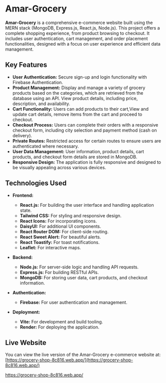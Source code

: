 # Amar-Grocery

**Amar-Grocery** is a comprehensive e-commerce website built using the MERN stack (MongoDB, Express.js, React.js, Node.js). This project offers a complete shopping experience, from product browsing to checkout. It includes user authentication, cart management, and order placement functionalities, designed with a focus on user experience and efficient data management.

## Key Features

- **User Authentication:** Secure sign-up and login functionality with Firebase Authentication.
- **Product Management:** Display and manage a variety of grocery products based on the categories, which are  retrieved from the database using an API. View product details, including price, description, and availability.
- **Cart Functionality:** Users can add products to their cart,View and update cart details, remove items from the cart and proceed to checkout.
- **Checkout Process:** Users can complete their orders with a responsive checkout form, including city selection and payment method (cash on delivery).
- **Private Routes:** Restricted access for certain routes to ensure users are authenticated where necessary.
- **User Data Management:** User information, product details, cart products, and checkout form details are stored in MongoDB.
- **Responsive Design:** The application is fully responsive and designed to be visually appealing across various devices.

## Technologies Used

- **Frontend:**
  - **React.js:** For building the user interface and handling application state.
  - **Tailwind CSS:** For styling and responsive design.
  - **React Icons:** For incorporating icons.
  - **DaisyUI:** For additional UI components.
  - **React Router DOM:** For client-side routing.
  - **React Sweet Alert:** For beautiful alerts.
  - **React Toastify:** For toast notifications.
  - **Leaflet:** For interactive maps.

- **Backend:**
  - **Node.js:** For server-side logic and handling API requests.
  - **Express.js:** For building RESTful APIs.
  - **MongoDB:** For storing user data, cart products, and checkout information.

- **Authentication:**
  - **Firebase:** For user authentication and management.

- **Deployment:**
  - **Vite:** For development and build tooling.
  - **Render:** For deploying the application.

## Live Website
You can view the live version of the Amar-Grocery e-commerce website at: [https://grocery-shop-8c816.web.app/](https://grocery-shop-8c816.web.app/)




https://grocery-shop-8c816.web.app/
